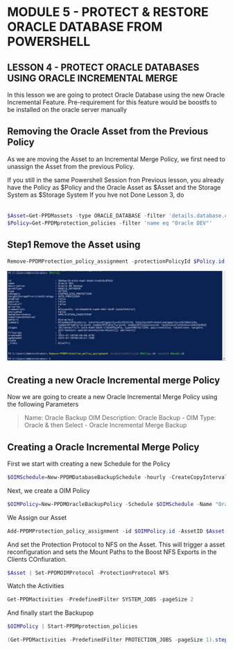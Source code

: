 # MODULE 5 - PROTECT & RESTORE ORACLE DATABASE FROM POWERSHELL

## LESSON 4 - PROTECT ORACLE DATABASES USING ORACLE INCREMENTAL MERGE

In this lesson we are going to protect Oracle Database using the new Oracle Incremental Feature.
Pre-requirement for this feature would be boostfs to be installed on the oracle server manually 

## Removing the Oracle Asset from the Previous Policy

As we are moving the Asset to an Incremental Merge Policy, we first need to unassign the Asset from the previous Policy.

If you still in the same Powershell Session fron Previous lesson, you already have the Policy as $Policy and the Oracle Asset as $Asset
and the Storage System as $Storage System
If you hve not Done Lesson 3, do

```Powershell

$Asset=Get-PPDMassets -type ORACLE_DATABASE -filter 'details.database.clusterName eq "oracle01.demo.local" and name eq "orcl"'
$Policy=Get-PPDMprotection_policies -filter 'name eq "Oracle DEV"'
```

## Step1 Remove the Asset using

```Powershell
Remove-PPDMProtection_policy_assignment -protectionPolicyId $Policy.id -AssetID $Asset.id
```
![Alt text](image-83.png)

## Creating a new Oracle Incremental merge Policy

Now we are going to create a new Oracle Incremental Merge Policy using the following Parameters

>Name:  Oracle Backup OIM
>Description: Oracle Backup - OIM
>Type: Oracle  & then Select - Oracle Incremental Merge Backup


## Creating a Oracle Incremental Merge Policy

First we start with creating a new Schedule for the Policy

```Powershell
$OIMSchedule=New-PPDMDatabaseBackupSchedule -hourly -CreateCopyIntervalHrs 1 -RetentionUnit DAY -RetentionInterval 5
```

Next, we create a OIM Policy
```Powershell
$OIMPolicy=New-PPDMOracleBackupPolicy -Schedule $OIMSchedule -Name "Oracle Backup OIM" -Description "Oracle Backup - OIM" -dbCID $OraCreds.id -StorageSystemID $StorageSystem.id -backupMechanism OIM -Verbose
```

We Assign our Asset
```Powershell
Add-PPDMProtection_policy_assignment -id $OIMPolicy.id -AssetID $Asset.id
```

And set the Protection Protocol to NFS on the Asset.
This will trigger a asset reconfiguration and sets the Mount Paths to the Boost NFS Exports in the Clients COnfiuration.

```Powershell
$Asset | Set-PPDMOIMProtocol -ProtectionProtocol NFS
```

Watch the Activities


```Powershell
Get-PPDMactivities -PredefinedFilter SYSTEM_JOBS -pageSize 2
```



And finally start the Backupop

```Powershell
$OIMPolicy | Start-PPDMprotection_policies
```


```Powershell
(Get-PPDMactivities -PredefinedFilter PROTECTION_JOBS -pageSize 1).steps
```
